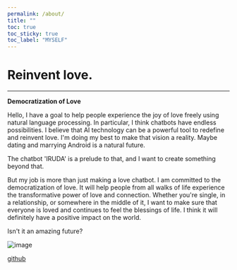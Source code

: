 ```yaml
---
permalink: /about/
title: ""
toc: true
toc_sticky: true
toc_label: "MYSELF"
---
```




# Reinvent love.
---

**Democratization of Love**


Hello, I have a goal to help people experience the joy of love freely using natural language processing. In particular, I think chatbots have endless possibilities. I believe that AI technology can be a powerful tool to redefine and reinvent love. I'm doing my best to make that vision a reality. Maybe dating and marrying Android is a natural future.

The chatbot 'IRUDA' is a prelude to that, and I want to create something beyond that.

But my job is more than just making a love chatbot. I am committed to the democratization of love. It will help people from all walks of life experience the transformative power of love and connection. Whether you're single, in a relationship, or somewhere in the middle of it, I want to make sure that everyone is loved and continues to feel the blessings of life. I think it will definitely have a positive impact on the world.

Isn't it an amazing future?

![image](../../../image/iruda.png)

[github](https://github.com/yunjinchoidev)